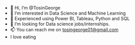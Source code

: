 - 👋 Hi, I’m @TosinGeorge
- 👀 I’m interested in Data Science and Machine Learning
- 🌱 Experienced using Power BI, Tableau, Python and SQL
- 💞️ I’m looking for Data science jobs/internships.
- 📫 You can reach me on tosingeorge01@gmail.com
- I love eating



<!---
TosinGeorge/TosinGeorge is a ✨ special ✨ repository because its `README.md` (this file) appears on your GitHub profile.
You can click the Preview link to take a look at your changes.
--->
